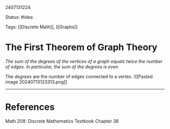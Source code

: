 2407131224

Status: #idea

Tags: [[Discrete Math]], [[Graphs]]

# The First Theorem of Graph Theory


*The sum of the degrees of the vertices of a graph equals twice the number of edges. In particular, the sum of the degrees is even*

The *degrees* are the number of edges connected to a vertex. 
![[Pasted image 20240713123313.png]]


---
# References

Math 208: Discrete Mathematics Textbook Chapter 38 